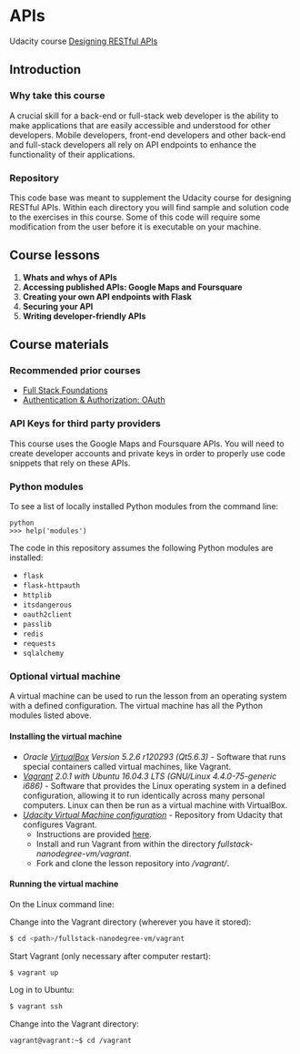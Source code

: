 # APIs

Udacity course [Designing RESTful APIs](https://www.udacity.com/course/designing-restful-apis--ud388)


## Introduction

### Why take this course

A crucial skill for a back-end or full-stack web developer is the ability to make applications that are easily accessible and understood for other developers. Mobile developers, front-end developers and other back-end and full-stack developers all rely on API endpoints to enhance the functionality of their applications.


### Repository

This code base was meant to supplement the Udacity course for designing RESTful APIs.  Within each directory you will find sample and solution code to the exercises in this course.  Some of this code will require some modification from the user before it is executable on your machine.


## Course lessons

1. **Whats and whys of APIs**
2. **Accessing published APIs: Google Maps and Foursquare**
3. **Creating your own API endpoints with Flask**
4. **Securing your API**
5. **Writing developer-friendly APIs**


## Course materials

### Recommended prior courses

* [Full Stack Foundations](https://www.udacity.com/course/full-stack-foundations--ud088)
* [Authentication & Authorization: OAuth](https://www.udacity.com/course/authentication-authorization-oauth--ud330)


### API Keys for third party providers

This course uses the Google Maps and Foursquare APIs. You will need to create developer accounts and private keys in order to properly use code snippets that rely on these APIs.


### Python modules

To see a list of locally installed Python modules from the command line:

```text
python
>>> help('modules')
```

The code in this repository assumes the following Python modules are installed:

* `flask`
* `flask-httpauth`
* `httplib`
* `itsdangerous`
* `oauth2client`
* `passlib`
* `redis`
* `requests`
* `sqlalchemy`


### Optional virtual machine

A virtual machine can be used to run the lesson from an operating system with a defined configuration. The virtual machine has all the Python modules listed above.


#### Installing the virtual machine

* *Oracle [VirtualBox](https://www.virtualbox.org/wiki/Downloads) Version 5.2.6 r120293 (Qt5.6.3)* - Software that runs special containers called  virtual machines, like Vagrant.
* *[Vagrant](https://www.vagrantup.com/) 2.0.1 with Ubuntu 16.04.3 LTS (GNU/Linux 4.4.0-75-generic i686)* -  Software that provides the Linux operating system in a defined configuration, allowing it to run identically across many personal computers. Linux can then be run as a virtual machine with VirtualBox.
* *[Udacity Virtual Machine configuration](https://github.com/udacity/fullstack-nanodegree-vm)* - Repository from Udacity that configures Vagrant.
	- Instructions are provided [here](https://www.udacity.com/wiki/ud388/vagrant).
	- Install and run Vagrant from within the directory *fullstack-nanodegree-vm/vagrant*.
	- Fork and clone the lesson repository into */vagrant/*.


#### Running the virtual machine

On the Linux command line:

Change into the Vagrant directory (wherever you have it stored):

```bash
$ cd <path>/fullstack-nanodegree-vm/vagrant
```

Start Vagrant (only necessary after computer restart):

```bash
$ vagrant up
```

Log in to Ubuntu:

```bash
$ vagrant ssh
```

Change into the Vagrant directory:

```bash
vagrant@vagrant:~$ cd /vagrant
```
